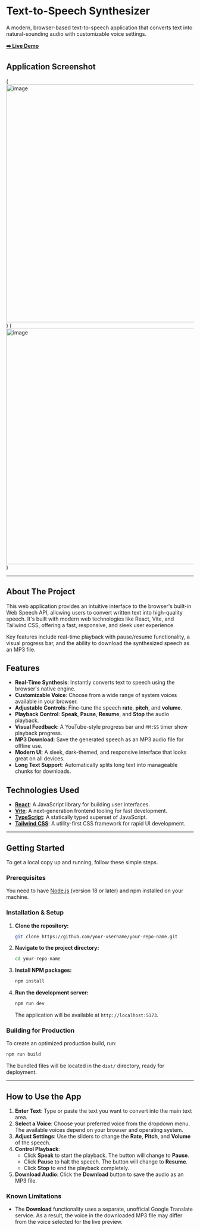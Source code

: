 
# Text-to-Speech Synthesizer

A modern, browser-based text-to-speech application that converts text into natural-sounding audio with customizable voice settings.

**[➡️ Live Demo](https://finntts.netlify.app/)**

## Application Screenshot

(<img width="545" height="637" alt="image" src="https://github.com/user-attachments/assets/15738ec2-bb9c-4917-8a5d-da30010eddb6" />
) (<img width="515" height="631" alt="image" src="https://github.com/user-attachments/assets/6a0fca8a-15e5-41c0-bb5f-e6823d736b88" />
)

---

## About The Project

This web application provides an intuitive interface to the browser's built-in Web Speech API, allowing users to convert written text into high-quality speech. It's built with modern web technologies like React, Vite, and Tailwind CSS, offering a fast, responsive, and sleek user experience.

Key features include real-time playback with pause/resume functionality, a visual progress bar, and the ability to download the synthesized speech as an MP3 file.

## Features

- **Real-Time Synthesis**: Instantly converts text to speech using the browser's native engine.
- **Customizable Voice**: Choose from a wide range of system voices available in your browser.
- **Adjustable Controls**: Fine-tune the speech **rate**, **pitch**, and **volume**.
- **Playback Control**: **Speak**, **Pause**, **Resume**, and **Stop** the audio playback.
- **Visual Feedback**: A YouTube-style progress bar and `MM:SS` timer show playback progress.
- **MP3 Download**: Save the generated speech as an MP3 audio file for offline use.
- **Modern UI**: A sleek, dark-themed, and responsive interface that looks great on all devices.
- **Long Text Support**: Automatically splits long text into manageable chunks for downloads.

## Technologies Used

- **[React](https://react.dev/)**: A JavaScript library for building user interfaces.
- **[Vite](https://vitejs.dev/)**: A next-generation frontend tooling for fast development.
- **[TypeScript](https://www.typescriptlang.org/)**: A statically typed superset of JavaScript.
- **[Tailwind CSS](https://tailwindcss.com/)**: A utility-first CSS framework for rapid UI development.

---

## Getting Started

To get a local copy up and running, follow these simple steps.

### Prerequisites

You need to have [Node.js](https://nodejs.org/) (version 18 or later) and npm installed on your machine.

### Installation & Setup

1.  **Clone the repository:**
    ```sh
    git clone https://github.com/your-username/your-repo-name.git
    ```
2.  **Navigate to the project directory:**
    ```sh
    cd your-repo-name
    ```
3.  **Install NPM packages:**
    ```sh
    npm install
    ```
4.  **Run the development server:**
    ```sh
    npm run dev
    ```
    The application will be available at `http://localhost:5173`.

### Building for Production

To create an optimized production build, run:
```sh
npm run build
```
The bundled files will be located in the `dist/` directory, ready for deployment.

---

## How to Use the App

1.  **Enter Text**: Type or paste the text you want to convert into the main text area.
2.  **Select a Voice**: Choose your preferred voice from the dropdown menu. The available voices depend on your browser and operating system.
3.  **Adjust Settings**: Use the sliders to change the **Rate**, **Pitch**, and **Volume** of the speech.
4.  **Control Playback**:
    - Click **Speak** to start the playback. The button will change to **Pause**.
    - Click **Pause** to halt the speech. The button will change to **Resume**.
    - Click **Stop** to end the playback completely.
5.  **Download Audio**: Click the **Download** button to save the audio as an MP3 file.

### Known Limitations

- The **Download** functionality uses a separate, unofficial Google Translate service. As a result, the voice in the downloaded MP3 file may differ from the voice selected for the live preview.
